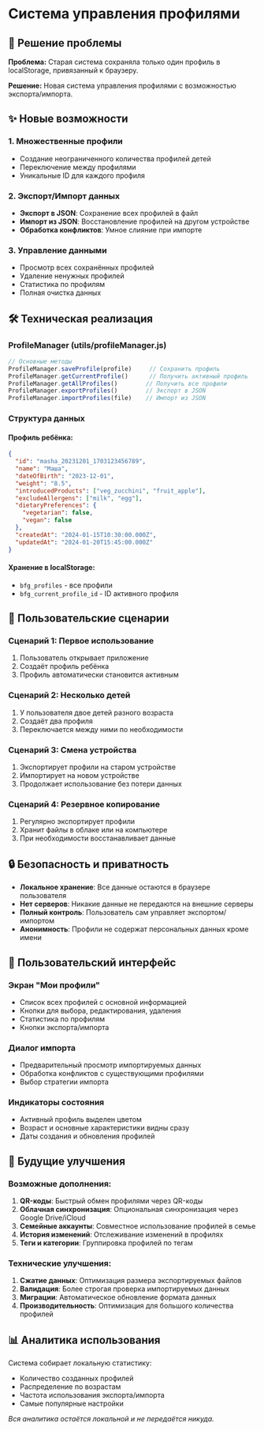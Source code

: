 # Система управления профилями

## 🔄 Решение проблемы

**Проблема:** Старая система сохраняла только один профиль в localStorage, привязанный к браузеру.

**Решение:** Новая система управления профилями с возможностью экспорта/импорта.

## ✨ Новые возможности

### 1. Множественные профили
- Создание неограниченного количества профилей детей
- Переключение между профилями
- Уникальные ID для каждого профиля

### 2. Экспорт/Импорт данных
- **Экспорт в JSON**: Сохранение всех профилей в файл
- **Импорт из JSON**: Восстановление профилей на другом устройстве
- **Обработка конфликтов**: Умное слияние при импорте

### 3. Управление данными
- Просмотр всех сохранённых профилей
- Удаление ненужных профилей
- Статистика по профилям
- Полная очистка данных

## 🛠 Техническая реализация

### ProfileManager (utils/profileManager.js)
```javascript
// Основные методы
ProfileManager.saveProfile(profile)     // Сохранить профиль
ProfileManager.getCurrentProfile()      // Получить активный профиль
ProfileManager.getAllProfiles()        // Получить все профили
ProfileManager.exportProfiles()        // Экспорт в JSON
ProfileManager.importProfiles(file)    // Импорт из JSON
```

### Структура данных

#### Профиль ребёнка:
```json
{
  "id": "masha_20231201_1703123456789",
  "name": "Маша",
  "dateOfBirth": "2023-12-01",
  "weight": "8.5",
  "introducedProducts": ["veg_zucchini", "fruit_apple"],
  "excludeAllergens": ["milk", "egg"],
  "dietaryPreferences": {
    "vegetarian": false,
    "vegan": false
  },
  "createdAt": "2024-01-15T10:30:00.000Z",
  "updatedAt": "2024-01-20T15:45:00.000Z"
}
```

#### Хранение в localStorage:
- `bfg_profiles` - все профили
- `bfg_current_profile_id` - ID активного профиля

## 🎯 Пользовательские сценарии

### Сценарий 1: Первое использование
1. Пользователь открывает приложение
2. Создаёт профиль ребёнка
3. Профиль автоматически становится активным

### Сценарий 2: Несколько детей
1. У пользователя двое детей разного возраста
2. Создаёт два профиля
3. Переключается между ними по необходимости

### Сценарий 3: Смена устройства
1. Экспортирует профили на старом устройстве
2. Импортирует на новом устройстве
3. Продолжает использование без потери данных

### Сценарий 4: Резервное копирование
1. Регулярно экспортирует профили
2. Хранит файлы в облаке или на компьютере
3. При необходимости восстанавливает данные

## 🔒 Безопасность и приватность

- **Локальное хранение**: Все данные остаются в браузере пользователя
- **Нет серверов**: Никакие данные не передаются на внешние серверы
- **Полный контроль**: Пользователь сам управляет экспортом/импортом
- **Анонимность**: Профили не содержат персональных данных кроме имени

## 📱 Пользовательский интерфейс

### Экран "Мои профили"
- Список всех профилей с основной информацией
- Кнопки для выбора, редактирования, удаления
- Статистика по профилям
- Кнопки экспорта/импорта

### Диалог импорта
- Предварительный просмотр импортируемых данных
- Обработка конфликтов с существующими профилями
- Выбор стратегии импорта

### Индикаторы состояния
- Активный профиль выделен цветом
- Возраст и основные характеристики видны сразу
- Даты создания и обновления профилей

## 🚀 Будущие улучшения

### Возможные дополнения:
1. **QR-коды**: Быстрый обмен профилями через QR-коды
2. **Облачная синхронизация**: Опциональная синхронизация через Google Drive/iCloud
3. **Семейные аккаунты**: Совместное использование профилей в семье
4. **История изменений**: Отслеживание изменений в профилях
5. **Теги и категории**: Группировка профилей по тегам

### Технические улучшения:
1. **Сжатие данных**: Оптимизация размера экспортируемых файлов
2. **Валидация**: Более строгая проверка импортируемых данных
3. **Миграции**: Автоматическое обновление формата данных
4. **Производительность**: Оптимизация для большого количества профилей

## 📊 Аналитика использования

Система собирает локальную статистику:
- Количество созданных профилей
- Распределение по возрастам
- Частота использования экспорта/импорта
- Самые популярные настройки

*Вся аналитика остаётся локальной и не передаётся никуда.*
